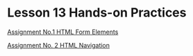 # Lesson 13 Hands-on Practices


[Assignment No.1 HTML Form Elements](Assignment_01/Readme.md)


[Assignment No. 2 HTML Navigation](Assignment_02/Readme.md)

